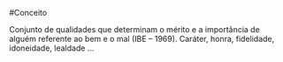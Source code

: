 #Conceito 

Conjunto de qualidades que determinam o mérito e a importância de alguém referente ao bem e o mal (IBE – 1969). Caráter, honra, fidelidade, idoneidade, lealdade ...


